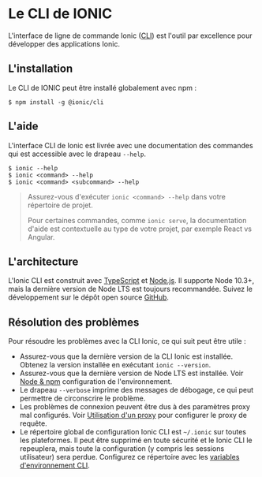 ---
---

# Le CLI de IONIC

L'interface de ligne de commande Ionic ([CLI](/docs/reference/glossary#cli)) est l'outil par excellence pour développer des applications Ionic.

## L'installation

Le CLI de IONIC peut être installé globalement avec npm :

```shell
$ npm install -g @ionic/cli
```

## L'aide

L'interface CLI de Ionic est livrée avec une documentation des commandes qui est accessible avec le drapeau `--help`.

```shell
$ ionic --help
$ ionic <command> --help
$ ionic <command> <subcommand> --help
```

> Assurez-vous d'exécuter `ionic <command> --help` dans votre répertoire de projet.
> 
> Pour certaines commandes, comme `ionic serve`, la documentation d'aide est contextuelle au type de votre projet, par exemple React vs Angular.

<!-- TODO: image? -->

## L'architecture

L'Ionic CLI est construit avec [TypeScript](/docs/reference/glossary#typescript) et [Node.js](/docs/reference/glossary#node). Il supporte Node 10.3+, mais la dernière version de Node LTS est toujours recommandée. Suivez le développement sur le dépôt open source <a href="https://github.com/ionic-team/ionic-cli" target="_blank">GitHub</a>.

## Résolution des problèmes

Pour résoudre les problèmes avec la CLI Ionic, ce qui suit peut être utile :

- Assurez-vous que la dernière version de la CLI Ionic est installée. Obtenez la version installée en exécutant `ionic --version`.
- Assurez-vous que la dernière version de Node LTS est installée. Voir [Node & npm](/docs/intro/environment#node-npm) configuration de l'environnement.
- Le drapeau `--verbose` imprime des messages de débogage, ce qui peut permettre de circonscrire le problème.
- Les problèmes de connexion peuvent être dus à des paramètres proxy mal configurés. Voir [Utilisation d'un proxy](/docs/cli/using-a-proxy) pour configurer le proxy de requête.
- Le répertoire global de configuration Ionic CLI est `~/.ionic` sur toutes les plateformes. Il peut être supprimé en toute sécurité et le Ionic CLI le repeuplera, mais toute la configuration (y compris les sessions utilisateur) sera perdue. Configurez ce répertoire avec les [variables d'environnement CLI](/docs/cli/configuration#environment-variables).